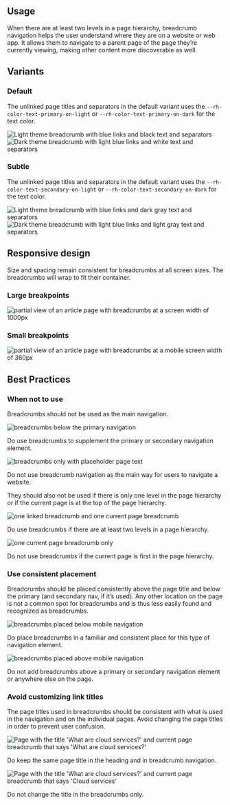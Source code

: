 ## Usage

When there are at least two levels in a page hierarchy, breadcrumb navigation helps the user understand where they are on a website or web app. It allows them to navigate to a parent page of the page they’re currently viewing, making other content more discoverable as well.

## Variants

### Default

The unlinked page titles and separators in the default variant uses the `--rh-color-text-primary-on-light` or `--rh-color-text-primary-on-dark` for the text color.

<div class="grid xs-two-columns">
  <uxdot-example width-adjustment="295px">
    <img src="{{ '../breadcrumb-variant-default-light.svg'  | url }}" alt="Light theme breadcrumb with blue links and black text and separators">
  </uxdot-example>

  <uxdot-example width-adjustment="295px" color-palette="darkest">
    <img src="{{ '../breadcrumb-variant-default-dark.svg'  | url }}" alt="Dark theme breadcrumb with light blue links and white text and separators">
  </uxdot-example>
</div>

### Subtle

The unlinked page titles and separators in the default variant uses the `--rh-color-text-secondary-on-light` or `--rh-color-text-secondary-on-dark` for the text color.

<div class="grid xs-two-columns">
  <uxdot-example width-adjustment="295px">
    <img src="{{ '../breadcrumb-variant-subtle-light.svg'  | url }}" alt="Light theme breadcrumb with blue links and dark gray text and separators">
  </uxdot-example>

  <uxdot-example width-adjustment="295px" color-palette="darkest">
    <img src="{{ '../breadcrumb-variant-subtle-dark.svg'  | url }}" alt="Dark theme breadcrumb with light blue links and light gray text and separators">
  </uxdot-example>
</div>

## Responsive design

Size and spacing remain consistent for breadcrumbs at all screen sizes. The breadcrumbs will wrap to fit their container.

### Large breakpoints

<uxdot-example width-adjustment="1000px" variant="full" alignment="left" no-border>
    <img src="{{ '../breadcrumb-responsive-large-breakpoint.svg' | url }}" alt="partial view of an article page with breadcrumbs at a screen width of 1000px">
  </uxdot-example>

### Small breakpoints

<uxdot-example width-adjustment="360px" variant="full" alignment="left" no-border>
    <img src="{{ '../breadcrumb-responsive-small-breakpoint.svg' | url }}" alt="partial view of an article page with breadcrumbs at a mobile screen width of 360px">
  </uxdot-example>

## Best Practices

### When not to use

Breadcrumbs should not be used as the main navigation.

<div class="grid sm-two-columns">
  <uxdot-best-practice do>
    <uxdot-example slot="image" no-border variant="full" alignment="left">
      <img src="{{ '../breadcrumb-when-not-to-use-do.svg' | url }}" alt="breadcrumbs below the primary navigation">
    </uxdot-example>
    <p>Do use breadcrumbs to supplement the primary or secondary navigation element.</p>
  </uxdot-best-practice>

  <uxdot-best-practice dont>
    <uxdot-example slot="image" no-border variant="full" alignment="left">
      <img src="{{ '../breadcrumb-when-not-to-use-dont.svg' | url }}" alt="breadcrumbs only with placeholder page text">
    </uxdot-example>
    <p>Do not use breadcrumb navigation as the main way for users to navigate a website.</p>
  </uxdot-best-practice>
</div>

They should also not be used if there is only one level in the page hierarchy or if the current page is at the top of the page hierarchy.

<div class="grid sm-two-columns">
  <uxdot-best-practice do>
    <uxdot-example slot="image" no-border variant="full" alignment="left">
      <img src="{{ '../breadcrumb-when-not-to-use-do-2.svg' | url }}" alt="one linked breadcrumb and one current page breadcrumb">
    </uxdot-example>
    <p>Do use breadcrumbs if there are at least two levels in a page hierarchy.</p>
  </uxdot-best-practice>

  <uxdot-best-practice dont>
    <uxdot-example slot="image" no-border variant="full" alignment="left">
      <img src="{{ '../breadcrumb-when-not-to-use-dont-2.svg' | url }}" alt="one current page breadcrumb only">
    </uxdot-example>
    <p>Do not use breadcrumbs if the current page is first in the page hierarchy.</p>
  </uxdot-best-practice>
</div>

### Use consistent placement

Breadcrumbs should be placed consistently above the page title and below the primary (and secondary nav, if it’s used). Any other location on the page is not a common spot for breadcrumbs and is thus less easily found and recognized as breadcrumbs.

<div class="grid sm-two-columns">
  <uxdot-best-practice do>
    <uxdot-example slot="image" no-border variant="full" alignment="left">
      <img src="{{ '../breadcrumb-consistent-placement-do.svg' | url }}" alt="breadcrumbs placed below mobile navigation">
    </uxdot-example>
    <p>Do place breadcrumbs in a familiar and consistent place for this type of navigation element.</p>
  </uxdot-best-practice>

  <uxdot-best-practice dont>
    <uxdot-example slot="image" no-border variant="full" alignment="left">
      <img src="{{ '../breadcrumb-consistent-placement-dont.svg' | url }}" alt="breadcrumbs placed above mobile navigation">
    </uxdot-example>
    <p>Do not add breadcrumbs above a primary or secondary navigation element or anywhere else on the page.</p>
  </uxdot-best-practice>
</div>

### Avoid customizing link titles

The page titles used in breadcrumbs should be consistent with what is used in the navigation and on the individual pages. Avoid changing the page titles in order to prevent user confusion.

<div class="grid sm-two-columns">
  <uxdot-best-practice do>
    <uxdot-example slot="image" no-border variant="full" alignment="left">
      <img src="{{ '../breadcrumb-customizing-link-titles-do.svg' | url }}" alt="Page with the title 'What are cloud services?' and current page breadcrumb that says 'What are cloud services?'">
    </uxdot-example>
    <p>Do keep the same page title in the heading and in breadcrumb navigation.</p>
  </uxdot-best-practice>

  <uxdot-best-practice dont>
    <uxdot-example slot="image" no-border variant="full" alignment="left">
      <img src="{{ '../breadcrumb-customizing-link-titles-dont.svg' | url }}" alt="Page with the title 'What are cloud services?' and current page breadcrumb that says 'Cloud services'">
    </uxdot-example>
    <p>Do not change the title in the breadcrumbs only.</p>
  </uxdot-best-practice>
</div>